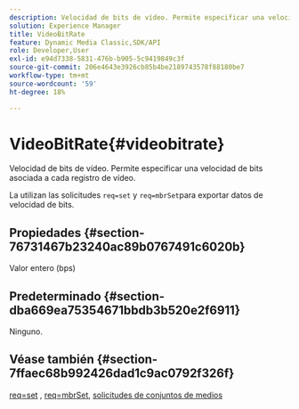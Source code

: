 ```yaml
---
description: Velocidad de bits de vídeo. Permite especificar una velocidad de bits asociada a cada registro de vídeo.
solution: Experience Manager
title: VideoBitRate
feature: Dynamic Media Classic,SDK/API
role: Developer,User
exl-id: e94d7338-5831-476b-b905-5c9419849c3f
source-git-commit: 206e4643e3926cb85b4be2189743578f88180be7
workflow-type: tm+mt
source-wordcount: '59'
ht-degree: 18%

---
```


# VideoBitRate{#videobitrate}

Velocidad de bits de vídeo. Permite especificar una velocidad de bits asociada a cada registro de vídeo.

La utilizan las solicitudes `req=set` y `req=mbrSet`para exportar datos de velocidad de bits.

## Propiedades {#section-76731467b23240ac89b0767491c6020b}

Valor entero (bps)

## Predeterminado {#section-dba669ea75354671bbdb3b520e2f6911}

Ninguno.

## Véase también {#section-7ffaec68b992426dad1c9ac0792f326f}

[req=set](/help/aem-is-ir-api/is-api/http-ref/image-serving-api-ref/c-http-protocol-reference/c-command-reference/r-req/r-set.md) ,  [req=mbrSet](/help/aem-is-ir-api/is-api/http-ref/image-serving-api-ref/c-http-protocol-reference/c-command-reference/r-req/r-mbrset.md),  [solicitudes de conjuntos de medios](/help/aem-is-ir-api/is-api/http-ref/image-serving-api-ref/c-http-protocol-reference/c-syntax-and-features/r-media-set-requests.md)
